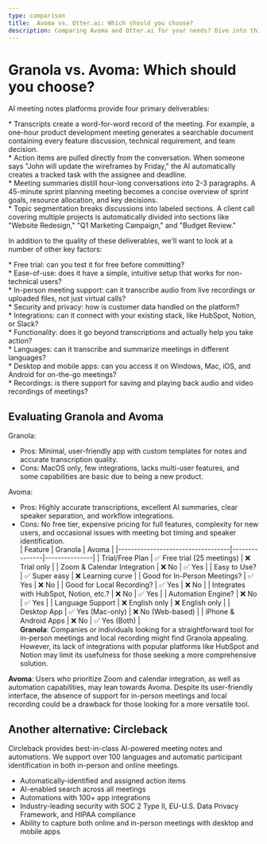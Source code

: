 ```yaml
---
type: comparison
title:  Avoma vs. Otter.ai: Which should you choose?
description: Comparing Avoma and Otter.ai for your needs? Dive into this article to evaluate both tools and discover an alternative, Circleback.
---
```


# Granola vs. Avoma: Which should you choose?  
AI meeting notes platforms provide four primary deliverables:  
  
* Transcripts create a word-for-word record of the meeting. For example, a one-hour product development meeting generates a searchable document containing every feature discussion, technical requirement, and team decision.  
* Action items are pulled directly from the conversation. When someone says "John will update the wireframes by Friday," the AI automatically creates a tracked task with the assignee and deadline.  
* Meeting summaries distill hour-long conversations into 2-3 paragraphs. A 45-minute sprint planning meeting becomes a concise overview of sprint goals, resource allocation, and key decisions.  
* Topic segmentation breaks discussions into labeled sections. A client call covering multiple projects is automatically divided into sections like "Website Redesign," "Q1 Marketing Campaign," and "Budget Review."  
  
In addition to the quality of these deliverables, we'll want to look at a number of other key factors:  
  
* Free trial: can you test it for free before committing?  
* Ease-of-use: does it have a simple, intuitive setup that works for non-technical users?  
* In-person meeting support: can it transcribe audio from live recordings or uploaded files, not just virtual calls?  
* Security and privacy: how is customer data handled on the platform?  
* Integrations: can it connect with your existing stack, like HubSpot, Notion, or Slack?  
* Functionality: does it go beyond transcriptions and actually help you take action?  
* Languages: can it transcribe and summarize meetings in different languages?  
* Desktop and mobile apps: can you access it on Windows, Mac, iOS, and Android for on-the-go meetings?  
* Recordings: is there support for saving and playing back audio and video recordings of meetings?    
## Evaluating Granola and Avoma  
Granola:
- Pros: Minimal, user-friendly app with custom templates for notes and accurate transcription quality.
- Cons: MacOS only, few integrations, lacks multi-user features, and some capabilities are basic due to being a new product.

Avoma:
- Pros: Highly accurate transcriptions, excellent AI summaries, clear speaker separation, and workflow integrations.
- Cons: No free tier, expensive pricing for full features, complexity for new users, and occasional issues with meeting bot timing and speaker identification.  
| Feature                           | Granola       | Avoma         |
|-----------------------------------|---------------|---------------|
| Trial/Free Plan                   | ✅ Free trial (25 meetings) | ❌ Trial only |
| Zoom & Calendar Integration       | ❌ No         | ✅ Yes        |
| Easy to Use?                      | ✅ Super easy | ❌ Learning curve |
| Good for In-Person Meetings?      | ✅ Yes        | ❌ No         |
| Good for Local Recording?         | ✅ Yes        | ❌ No         |
| Integrates with HubSpot, Notion, etc.? | ❌ No     | ✅ Yes        |
| Automation Engine?                | ❌ No         | ✅ Yes        |
| Language Support                  | ❌ English only | ❌ English only |
| Desktop App                       | ✅ Yes (Mac-only) | ❌ No (Web-based) |
| iPhone & Android Apps             | ❌ No         | ✅ Yes (Both) |  
**Granola**: Companies or individuals looking for a straightforward tool for in-person meetings and local recording might find Granola appealing. However, its lack of integrations with popular platforms like HubSpot and Notion may limit its usefulness for those seeking a more comprehensive solution.

**Avoma**: Users who prioritize Zoom and calendar integration, as well as automation capabilities, may lean towards Avoma. Despite its user-friendly interface, the absence of support for in-person meetings and local recording could be a drawback for those looking for a more versatile tool.  
## Another alternative: Circleback  
Circleback provides best-in-class AI-powered meeting notes and automations. We support over 100 languages and automatic participant identification in both in-person and online meetings.  
  
* Automatically-identified and assigned action items  
* AI-enabled search across all meetings  
* Automations with 100+ app integrations  
* Industry-leading security with SOC 2 Type II, EU-U.S. Data Privacy Framework, and HIPAA compliance  
* Ability to capture both online and in-person meetings with desktop and mobile apps  